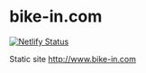 # bike-in.com

[![Netlify Status](https://api.netlify.com/api/v1/badges/60a4eba2-a0ec-4e5a-ab48-9da386173f53/deploy-status)](https://app.netlify.com/sites/dazzling-einstein-ab7c8f/deploys)

Static site http://www.bike-in.com
